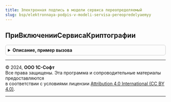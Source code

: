 ```yaml
---
title: Электронная подпись в модели сервиса переопределяемый
slug: bsp/elektronnaya-podpis-v-modeli-servisa-pereopredelyaemyy
---
```



## ПриВключенииСервисаКриптографии
<details style="margin: 1em 0; padding: 0.5em; border: 1px solid #ccc; border-radius: 6px;">

<summary style="font-weight: bold; cursor: pointer;">Описание, пример вызова</summary>

```bsl

// @skip-warning ПустойМетод - переопределяемый метод.
//
Процедура ПриВключенииСервисаКриптографии() Экспорт
```

Пример вызова
```bsl
ЭлектроннаяПодписьВМоделиСервисаПереопределяемый.ПриВключенииСервисаКриптографии() 
```
</details>

---

© 2024, **ООО 1С-Софт**  
Все права защищены. Эта программа и сопроводительные материалы предоставляются  
в соответствии с условиями лицензии [Attribution 4.0 International (CC BY 4.0)](https://creativecommons.org/licenses/by/4.0/legalcode).

---
